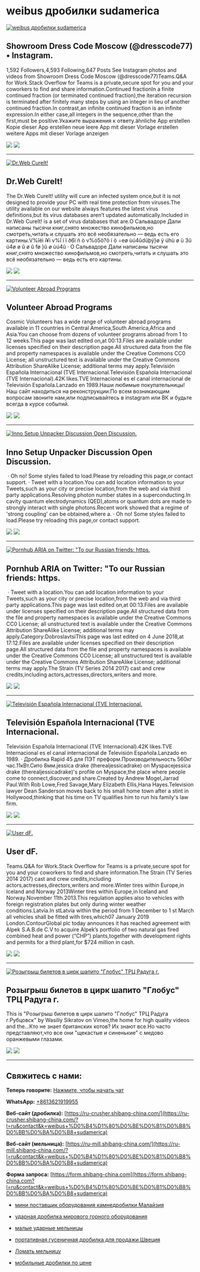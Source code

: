 # weibus дробилки sudamerica

<a href="https://swt.shibang-china.com/?l=ru&img&k=weibus+%D0%B4%D1%80%D0%BE%D0%B1%D0%B8%D0%BB%D0%BA%D0%B8+sudamerica" target="_blank">![weibus дробилки sudamerica](http://static.shibang-china.com/all-800x300/127.jpg)</a>

## Showroom Dress Code Moscow (@dresscode77) • Instagram.
1,592 Followers,4,593 Following,647 Posts See Instagram photos and videos from Showroom Dress Code Moscow (@dresscode77)Teams.Q&amp;A for Work.Stack Overflow for Teams is a private,secure spot for you and your coworkers to find and share information.Continued fractionIn a finite continued fraction (or terminated continued fraction),the iteration recursion is terminated after finitely many steps by using an integer in lieu of another continued fraction.In contrast,an infinite continued fraction is an infinite expression.In either case,all integers in the sequence,other than the first,must be positive.Укажите выражения к ответу.&#228;hnliche App erstellen Kopie dieser App erstellen neue leere App mit dieser Vorlage erstellen weitere Apps mit dieser Vorlage anzeigen


<a href="https://whatsapp.shibangsoft.com/WhatsApp.php" target="_blank" title="WhatsApp">![](http://static.shibang-china.com/icon/whatsapp.png)</a> <a href="https://swt.shibang-china.com/?l=ru&icon&k=weibus+%D0%B4%D1%80%D0%BE%D0%B1%D0%B8%D0%BB%D0%BA%D0%B8+sudamerica" target="_blank">![](http://static.shibang-china.com/icon/chat-ru.png)</a>

---

<a href="https://swt.shibang-china.com/?l=ru&img&k=weibus+%D0%B4%D1%80%D0%BE%D0%B1%D0%B8%D0%BB%D0%BA%D0%B8+sudamerica" target="_blank">![Dr.Web CureIt!](http://static.shibang-china.com/all-800x300/531.jpg)</a>

## Dr.Web CureIt!
The Dr.Web CureIt! utility will cure an infected system once,but it is not designed to provide your PC with real time protection from viruses.The utility available on our website always features the latest virus definitions,but its virus databases aren’t updated automatically.Included in Dr.Web CureIt! is a set of virus databases that are.О Сальвадоре Дали написаны тысячи книг,снято множество кинофильмов,но смотреть,читать и слушать это всё необязательно — ведь есть его картины.V%&#238;&#235;&#236; &#237;&#165;&#236; v%&#238; &#237; &#239; &#240;6&#239; &#241; &#242; v%&#243;5&#244;?&#245; &#237; &#246; &#247;e&#248; &#249;&#250;4&#251;d&#252;&#254;&#253;}&#248; &#255; &#250;h&#249; &#248; &#249; 3&#251; &#250;4&#248; &#248; &#251; &#248; &#251; f&#248; }&#251; &#248; &#249;&#250;4&#251;&nbsp;&#0183;&#32;О Сальвадоре Дали написаны тысячи книг,снято множество кинофильмов,но смотреть,читать и слушать это всё необязательно — ведь есть его картины.


<a href="https://whatsapp.shibangsoft.com/WhatsApp.php" target="_blank" title="WhatsApp">![](http://static.shibang-china.com/icon/whatsapp.png)</a> <a href="https://swt.shibang-china.com/?l=ru&icon&k=weibus+%D0%B4%D1%80%D0%BE%D0%B1%D0%B8%D0%BB%D0%BA%D0%B8+sudamerica" target="_blank">![](http://static.shibang-china.com/icon/chat-ru.png)</a>

---

<a href="https://swt.shibang-china.com/?l=ru&img&k=weibus+%D0%B4%D1%80%D0%BE%D0%B1%D0%B8%D0%BB%D0%BA%D0%B8+sudamerica" target="_blank">![Volunteer Abroad Programs](http://static.shibang-china.com/all-800x300/1527.jpg)</a>

## Volunteer Abroad Programs
Cosmic Volunteers has a wide range of volunteer abroad programs available in 11 countries in Central America,South America,Africa and Asia.You can choose from dozens of volunteer programs abroad from 1 to 12 weeks.This page was last edited on,at 00:13.Files are available under licenses specified on their description page.All structured data from the file and property namespaces is available under the Creative Commons CC0 License; all unstructured text is available under the Creative Commons Attribution ShareAlike License; additional terms may apply.Televisi&#243;n Espa&#241;ola Internacional (TVE Internacional.Televisi&#243;n Espa&#241;ola Internacional (TVE Internacional).42K likes.TVE Internacional es el canal internacional de Televisi&#243;n Espa&#241;ola.Lanzado en 1989.Наши любимые покупательницы! Наш сайт находиться на реконструкции.По всем возникающим вопросам звоните нам,или подписывайтесь в instagram или ВК и будьте всегда в курсе событий.


<a href="https://whatsapp.shibangsoft.com/WhatsApp.php" target="_blank" title="WhatsApp">![](http://static.shibang-china.com/icon/whatsapp.png)</a> <a href="https://swt.shibang-china.com/?l=ru&icon&k=weibus+%D0%B4%D1%80%D0%BE%D0%B1%D0%B8%D0%BB%D0%BA%D0%B8+sudamerica" target="_blank">![](http://static.shibang-china.com/icon/chat-ru.png)</a>

---

<a href="https://swt.shibang-china.com/?l=ru&img&k=weibus+%D0%B4%D1%80%D0%BE%D0%B1%D0%B8%D0%BB%D0%BA%D0%B8+sudamerica" target="_blank">![Inno Setup Unpacker Discussion Open Discussion.](http://static.shibang-china.com/all-800x300/1195.jpg)</a>

## Inno Setup Unpacker Discussion Open Discussion.
&nbsp;&#0183;&#32;Oh no! Some styles failed to load.Please try reloading this page,or contact support.&nbsp;&#0183;&#32;Tweet with a location.You can add location information to your Tweets,such as your city or precise location,from the web and via third party applications.Resolving photon number states in a superconducting.In cavity quantum electrodynamics (QED),atoms or quantum dots are made to strongly interact with single photons.Recent work showed that a regime of 'strong coupling' can be obtained,where a.&nbsp;&#0183;&#32;Oh no! Some styles failed to load.Please try reloading this page,or contact support.


<a href="https://whatsapp.shibangsoft.com/WhatsApp.php" target="_blank" title="WhatsApp">![](http://static.shibang-china.com/icon/whatsapp.png)</a> <a href="https://swt.shibang-china.com/?l=ru&icon&k=weibus+%D0%B4%D1%80%D0%BE%D0%B1%D0%B8%D0%BB%D0%BA%D0%B8+sudamerica" target="_blank">![](http://static.shibang-china.com/icon/chat-ru.png)</a>

---

<a href="https://swt.shibang-china.com/?l=ru&img&k=weibus+%D0%B4%D1%80%D0%BE%D0%B1%D0%B8%D0%BB%D0%BA%D0%B8+sudamerica" target="_blank">![Pornhub ARIA on Twitter: &quot;To our Russian friends: https.](http://static.shibang-china.com/all-800x300/1200.jpg)</a>

## Pornhub ARIA on Twitter: &quot;To our Russian friends: https.
&nbsp;&#0183;&#32;Tweet with a location.You can add location information to your Tweets,such as your city or precise location,from the web and via third party applications.This page was last edited on,at 00:13.Files are available under licenses specified on their description page.All structured data from the file and property namespaces is available under the Creative Commons CC0 License; all unstructured text is available under the Creative Commons Attribution ShareAlike License; additional terms may apply.Category:DobroslavtsiThis page was last edited on 4 June 2018,at 17:12.Files are available under licenses specified on their description page.All structured data from the file and property namespaces is available under the Creative Commons CC0 License; all unstructured text is available under the Creative Commons Attribution ShareAlike License; additional terms may apply.The Strain (TV Series 2014 2017) cast and crew credits,including actors,actresses,directors,writers and more.


<a href="https://whatsapp.shibangsoft.com/WhatsApp.php" target="_blank" title="WhatsApp">![](http://static.shibang-china.com/icon/whatsapp.png)</a> <a href="https://swt.shibang-china.com/?l=ru&icon&k=weibus+%D0%B4%D1%80%D0%BE%D0%B1%D0%B8%D0%BB%D0%BA%D0%B8+sudamerica" target="_blank">![](http://static.shibang-china.com/icon/chat-ru.png)</a>

---

<a href="https://swt.shibang-china.com/?l=ru&img&k=weibus+%D0%B4%D1%80%D0%BE%D0%B1%D0%B8%D0%BB%D0%BA%D0%B8+sudamerica" target="_blank">![Televisi&#243;n Espa&#241;ola Internacional (TVE Internacional.](http://static.shibang-china.com/all-800x300/822.jpg)</a>

## Televisi&#243;n Espa&#241;ola Internacional (TVE Internacional.
Televisi&#243;n Espa&#241;ola Internacional (TVE Internacional).42K likes.TVE Internacional es el canal internacional de Televisi&#243;n Espa&#241;ola.Lanzado en 1989.&nbsp;&#0183;&#32;Дробилка Rapid 45 для ПЭТ преформ.Производительность 560кг час.11кВт.Сито 8мм.jessica drake (therealjessicadrake) on Myspacejessica drake (therealjessicadrake)'s profile on Myspace,the place where people come to connect,discover,and share.Created by Andrew Mogel,Jarrad Paul.With Rob Lowe,Fred Savage,Mary Elizabeth Ellis,Hana Hayes.Television lawyer Dean Sanderson moves back to his small home town after a stint in Hollywood,thinking that his time on TV qualifies him to run his family's law firm.


<a href="https://whatsapp.shibangsoft.com/WhatsApp.php" target="_blank" title="WhatsApp">![](http://static.shibang-china.com/icon/whatsapp.png)</a> <a href="https://swt.shibang-china.com/?l=ru&icon&k=weibus+%D0%B4%D1%80%D0%BE%D0%B1%D0%B8%D0%BB%D0%BA%D0%B8+sudamerica" target="_blank">![](http://static.shibang-china.com/icon/chat-ru.png)</a>

---

<a href="https://swt.shibang-china.com/?l=ru&img&k=weibus+%D0%B4%D1%80%D0%BE%D0%B1%D0%B8%D0%BB%D0%BA%D0%B8+sudamerica" target="_blank">![User dF.](http://static.shibang-china.com/all-800x300/461.jpg)</a>

## User dF.
Teams.Q&amp;A for Work.Stack Overflow for Teams is a private,secure spot for you and your coworkers to find and share information.The Strain (TV Series 2014 2017) cast and crew credits,including actors,actresses,directors,writers and more.Winter tires within Europe,in Iceland and Norway 2013Winter tires within Europe,in Iceland and Norway.November 11th.2013.This regulation applies also to vehicles with foreign registration plates but only during winter weather conditions.Latvia.In stLatvia within the period from 1 December to 1 st March all vehicles shall be fitted with tires,which07 January 2019 London.ContourGlobal plc today announces it has reached agreement with Alpek S.A.B.de C.V to acquire Alpek’s portfolio of two natural gas fired combined heat and power (“CHP”) plants,together with development rights and permits for a third plant,for $724 million in cash.


<a href="https://whatsapp.shibangsoft.com/WhatsApp.php" target="_blank" title="WhatsApp">![](http://static.shibang-china.com/icon/whatsapp.png)</a> <a href="https://swt.shibang-china.com/?l=ru&icon&k=weibus+%D0%B4%D1%80%D0%BE%D0%B1%D0%B8%D0%BB%D0%BA%D0%B8+sudamerica" target="_blank">![](http://static.shibang-china.com/icon/chat-ru.png)</a>

---

<a href="https://swt.shibang-china.com/?l=ru&img&k=weibus+%D0%B4%D1%80%D0%BE%D0%B1%D0%B8%D0%BB%D0%BA%D0%B8+sudamerica" target="_blank">![Розыгрыш билетов в цирк шапито &quot;Глобус&quot; ТРЦ Радуга г.](http://static.shibang-china.com/all-800x300/482.jpg)</a>

## Розыгрыш билетов в цирк шапито &quot;Глобус&quot; ТРЦ Радуга г.
This is &quot;Розыгрыш билетов в цирк шапито &quot;Глобус&quot; ТРЦ Радуга г.Рубцовск&quot; by Wasiliy Sikratov on Vimeo,the home for high quality videos and the…Кто не знает британских котов? Их знают все.Но часто представляют,что все они &quot;щекастые и синенькие&quot; с медово оранжевыми глазами.

<a href="https://whatsapp.shibangsoft.com/WhatsApp.php" target="_blank" title="WhatsApp">![](http://static.shibang-china.com/icon/whatsapp.png)</a> <a href="https://swt.shibang-china.com/?l=ru&icon&k=weibus+%D0%B4%D1%80%D0%BE%D0%B1%D0%B8%D0%BB%D0%BA%D0%B8+sudamerica" target="_blank">![](http://static.shibang-china.com/icon/chat-ru.png)</a>

---
## Свяжитесь с нами:

**Теперь говорите:** [Нажмите, чтобы начать чат](https://swt.shibang-china.com?l=ru&contact&k=weibus+%D0%B4%D1%80%D0%BE%D0%B1%D0%B8%D0%BB%D0%BA%D0%B8+sudamerica)

**WhatsApp:**  [+8613621919955](https://whatsapp.shibangsoft.com/WhatsApp.php)

**Веб-сайт (дробилка):** [https://ru-crusher.shibang-china.com/](https://ru-crusher.shibang-china.com/?l=ru&contact&k=weibus+%D0%B4%D1%80%D0%BE%D0%B1%D0%B8%D0%BB%D0%BA%D0%B8+sudamerica)

**Веб-сайт (мельница):** [https://ru-mill.shibang-china.com/](https://ru-mill.shibang-china.com/?l=ru&contact&k=weibus+%D0%B4%D1%80%D0%BE%D0%B1%D0%B8%D0%BB%D0%BA%D0%B8+sudamerica)

**Форма запроса:** [https://form.shibang-china.com](https://form.shibang-china.com?l=ru&contact&k=weibus+%D0%B4%D1%80%D0%BE%D0%B1%D0%B8%D0%BB%D0%BA%D0%B8+sudamerica)

* [мини поставщик оборудования камнедробилки Малайзия](../134/%D0%BC%D0%B8%D0%BD%D0%B8%20%D0%BF%D0%BE%D1%81%D1%82%D0%B0%D0%B2%D1%89%D0%B8%D0%BA%20%D0%BE%D0%B1%D0%BE%D1%80%D1%83%D0%B4%D0%BE%D0%B2%D0%B0%D0%BD%D0%B8%D1%8F%20%D0%BA%D0%B0%D0%BC%D0%BD%D0%B5%D0%B4%D1%80%D0%BE%D0%B1%D0%B8%D0%BB%D0%BA%D0%B8%20%D0%9C%D0%B0%D0%BB%D0%B0%D0%B9%D0%B7%D0%B8%D1%8F.md)

* [ударная дробилка мирового горного оборудования](../131/%D1%83%D0%B4%D0%B0%D1%80%D0%BD%D0%B0%D1%8F%20%D0%B4%D1%80%D0%BE%D0%B1%D0%B8%D0%BB%D0%BA%D0%B0%20%D0%BC%D0%B8%D1%80%D0%BE%D0%B2%D0%BE%D0%B3%D0%BE%20%D0%B3%D0%BE%D1%80%D0%BD%D0%BE%D0%B3%D0%BE%20%D0%BE%D0%B1%D0%BE%D1%80%D1%83%D0%B4%D0%BE%D0%B2%D0%B0%D0%BD%D0%B8%D1%8F.md)

* [малые ударные мельницы](../134/%D0%BC%D0%B0%D0%BB%D1%8B%D0%B5%20%D1%83%D0%B4%D0%B0%D1%80%D0%BD%D1%8B%D0%B5%20%D0%BC%D0%B5%D0%BB%D1%8C%D0%BD%D0%B8%D1%86%D1%8B.md)

* [портативная гусеничная дробилка для продажи Швеция](../131/%D0%BF%D0%BE%D1%80%D1%82%D0%B0%D1%82%D0%B8%D0%B2%D0%BD%D0%B0%D1%8F%20%D0%B3%D1%83%D1%81%D0%B5%D0%BD%D0%B8%D1%87%D0%BD%D0%B0%D1%8F%20%D0%B4%D1%80%D0%BE%D0%B1%D0%B8%D0%BB%D0%BA%D0%B0%20%D0%B4%D0%BB%D1%8F%20%D0%BF%D1%80%D0%BE%D0%B4%D0%B0%D0%B6%D0%B8%20%D0%A8%D0%B2%D0%B5%D1%86%D0%B8%D1%8F.md)

* [Ломать мельницу](../131/%D0%9B%D0%BE%D0%BC%D0%B0%D1%82%D1%8C%20%D0%BC%D0%B5%D0%BB%D1%8C%D0%BD%D0%B8%D1%86%D1%83.md)

* [мобильные дробилки по цене](../131/%D0%BC%D0%BE%D0%B1%D0%B8%D0%BB%D1%8C%D0%BD%D1%8B%D0%B5%20%D0%B4%D1%80%D0%BE%D0%B1%D0%B8%D0%BB%D0%BA%D0%B8%20%D0%BF%D0%BE%20%D1%86%D0%B5%D0%BD%D0%B5.md)
